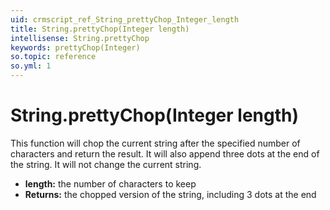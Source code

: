 ```yaml
---
uid: crmscript_ref_String_prettyChop_Integer_length
title: String.prettyChop(Integer length)
intellisense: String.prettyChop
keywords: prettyChop(Integer)
so.topic: reference
so.yml: 1
---
```


# String.prettyChop(Integer length)

This function will chop the current string after the specified number of characters and return the result. It will also append three dots at the end of the string. It will not change the current string.

* **length:** the number of characters to keep
* **Returns:** the chopped version of the string, including 3 dots at the end
